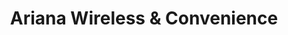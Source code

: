 ---
title: "Ariana Wireless & Convenience"
url: /surrey/ariana-wireless-und-convenience/
shop: Computer
---